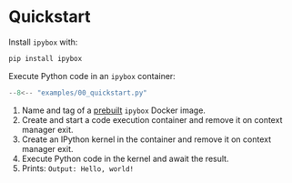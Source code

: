 # Quickstart

Install `ipybox` with:

```bash
pip install ipybox
```

Execute Python code in an `ipybox` container:

```python
--8<-- "examples/00_quickstart.py"
```

1. Name and tag of a [prebuilt](https://gradion-ai.github.io/freeact/environment/#prebuilt-docker-images) `ipybox` Docker image.
2. Create and start a code execution container and remove it on context manager exit.
3. Create an IPython kernel in the container and remove it on context manager exit.
4. Execute Python code in the kernel and await the result.
5. Prints: `Output: Hello, world!`
